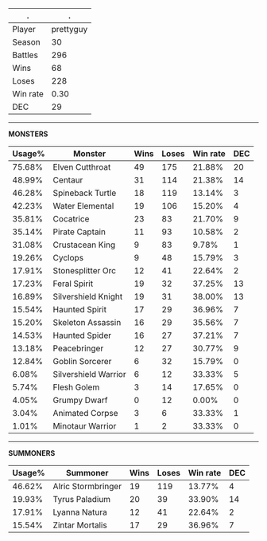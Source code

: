 .|.
|-|-
Player|prettyguy
Season|30
Battles|296
Wins|68
Loses|228
Win rate|0.30
DEC|29

---
**MONSTERS**

Usage%|Monster|Wins|Loses|Win rate|DEC|
-|-|-|-|-|-|
75.68%|Elven Cutthroat|49|175|21.88%|20|
48.99%|Centaur|31|114|21.38%|14|
46.28%|Spineback Turtle|18|119|13.14%|3|
42.23%|Water Elemental|19|106|15.20%|4|
35.81%|Cocatrice|23|83|21.70%|9|
35.14%|Pirate Captain|11|93|10.58%|2|
31.08%|Crustacean King|9|83|9.78%|1|
19.26%|Cyclops|9|48|15.79%|3|
17.91%|Stonesplitter Orc|12|41|22.64%|2|
17.23%|Feral Spirit|19|32|37.25%|13|
16.89%|Silvershield Knight|19|31|38.00%|13|
15.54%|Haunted Spirit|17|29|36.96%|7|
15.20%|Skeleton Assassin|16|29|35.56%|7|
14.53%|Haunted Spider|16|27|37.21%|7|
13.18%|Peacebringer|12|27|30.77%|9|
12.84%|Goblin Sorcerer|6|32|15.79%|0|
6.08%|Silvershield Warrior|6|12|33.33%|5|
5.74%|Flesh Golem|3|14|17.65%|0|
4.05%|Grumpy Dwarf|0|12|0.00%|0|
3.04%|Animated Corpse|3|6|33.33%|1|
1.01%|Minotaur Warrior|1|2|33.33%|0|

---
**SUMMONERS**

Usage%|Summoner|Wins|Loses|Win rate|DEC|
-|-|-|-|-|-|
46.62%|Alric Stormbringer|19|119|13.77%|4|
19.93%|Tyrus Paladium|20|39|33.90%|14|
17.91%|Lyanna Natura|12|41|22.64%|2|
15.54%|Zintar Mortalis|17|29|36.96%|7|
